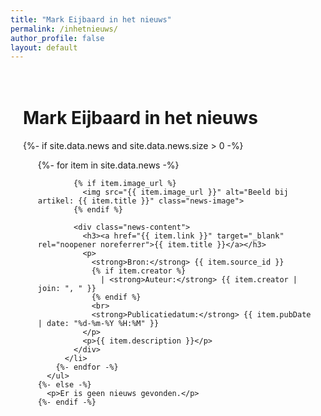 ```yaml
---
title: "Mark Eijbaard in het nieuws"
permalink: /inhetnieuws/
author_profile: false
layout: default
---
```


<style>
  .content-wrapper {
    max-width: 800px;
    margin: 0 auto;
    padding: 20px;
  }
  .news-item {
    display: flex; /* Maakt het mogelijk om afbeelding en tekst naast elkaar te zetten */
    align-items: flex-start; /* Lijn de bovenkanten uit */
    margin-bottom: 2em; /* Ruimte tussen de nieuwsitems */
    list-style-type: none;
  }
  .news-image {
    width: 150px;
    height: 150px;
    object-fit: cover; /* Zorgt dat de afbeelding mooi wordt bijgesneden */
    margin-right: 20px;
    border-radius: 8px;
  }
  .news-content {
    flex: 1; /* Neemt de resterende ruimte in */
  }
  .news-content h3 {
    margin-top: 0; /* Verwijdert de standaard witruimte boven de titel */
  }
</style>

<div class="content-wrapper">

  <h1>Mark Eijbaard in het nieuws</h1>
  <div id="nieuws-dashboard">
    {%- if site.data.news and site.data.news.size > 0 -%}
      <ul>
        {%- for item in site.data.news -%}
          <li class="news-item" data-pubdate="{{ item.pubDate }}">
            
            {% if item.image_url %}
              <img src="{{ item.image_url }}" alt="Beeld bij artikel: {{ item.title }}" class="news-image">
            {% endif %}

            <div class="news-content">
              <h3><a href="{{ item.link }}" target="_blank" rel="noopener noreferrer">{{ item.title }}</a></h3>
              <p>
                <strong>Bron:</strong> {{ item.source_id }} 
                {% if item.creator %}
                  | <strong>Auteur:</strong> {{ item.creator | join: ", " }}
                {% endif %}
                <br>
                <strong>Publicatiedatum:</strong> {{ item.pubDate | date: "%d-%m-%Y %H:%M" }}
              </p>
              <p>{{ item.description }}</p>
            </div>
          </li>
        {%- endfor -%}
      </ul>
    {%- else -%}
      <p>Er is geen nieuws gevonden.</p>
    {%- endif -%}
  </div>

</div>

<script>
  // Het script om "Nieuw" labels toe te voegen blijft hetzelfde
  document.addEventListener('DOMContentLoaded', function() {
    const twentyFiveHoursAgo = new Date();
    twentyFiveHoursAgo.setHours(twentyFiveHoursAgo.getHours() - 25);
    const newsItems = document.querySelectorAll('#nieuws-dashboard li');
    
    newsItems.forEach(item => {
      const pubDateString = item.dataset.pubdate;
      if (pubDateString) {
        const pubDate = new Date(pubDateString.replace(" ", "T") + "Z");
        if (pubDate > twentyFiveHoursAgo) {
          const newBadge = document.createElement('span');
          newBadge.textContent = '✨ Nieuw';
          newBadge.style.backgroundColor = '#28a745';
          newBadge.style.color = 'white';
          newBadge.style.padding = '3px 8px';
          newBadge.style.marginLeft = '10px';
          newBadge.style.borderRadius = '5px';
          newBadge.style.fontSize = '0.8em';
          newBadge.style.fontWeight = 'bold';
          item.querySelector('h3').appendChild(newBadge);
        }
      }
    });
  });
</script>
